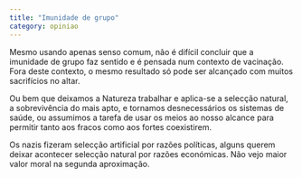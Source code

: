 ```yaml
---
title: "Imunidade de grupo"
category: opiniao
---
```


Mesmo usando apenas senso comum, não é difícil concluir que a imunidade de grupo faz sentido e é pensada num contexto de vacinação. Fora deste contexto, o mesmo resultado só pode ser alcançado com muitos sacrifícios no altar.

Ou bem que deixamos a Natureza trabalhar e aplica-se a selecção natural, a sobrevivência do mais apto, e tornamos desnecessários os sistemas de saúde, ou assumimos a tarefa de usar os meios ao nosso alcance para permitir tanto aos fracos como aos fortes coexistirem.

Os nazis fizeram selecção artificial por razões políticas, alguns querem deixar acontecer selecção natural por razões económicas. Não vejo maior valor moral na segunda aproximação.
